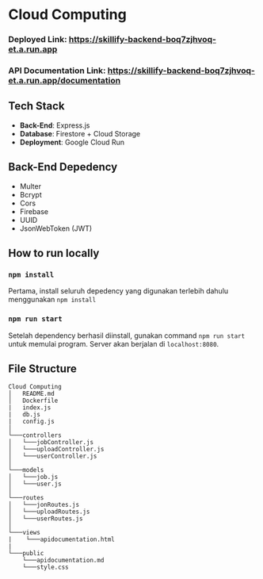# Cloud Computing

### Deployed Link: https://skillify-backend-boq7zjhvoq-et.a.run.app

### API Documentation Link: https://skillify-backend-boq7zjhvoq-et.a.run.app/documentation

## Tech Stack
- **Back-End**: Express.js
- **Database**: Firestore + Cloud Storage
- **Deployment**: Google Cloud Run

## Back-End Depedency
- Multer
- Bcrypt
- Cors
- Firebase
- UUID
- JsonWebToken (JWT)

## How to run locally

### `npm install`

Pertama, install seluruh depedency yang digunakan terlebih dahulu menggunakan `npm install`

### `npm run start`

Setelah dependency berhasil diinstall, gunakan command `npm run start` untuk memulai program. Server akan berjalan di `localhost:8080`.

## File Structure

```
Cloud Computing
│   README.md
│   Dockerfile
|   index.js
|   db.js
|   config.js
│
└───controllers
│   └───jobController.js
│   └───uploadController.js
│   └───userController.js
│
└───models
│   └───job.js
│   └───user.js
│
└───routes
│   └───jonRoutes.js
│   └───uploadRoutes.js
│   └───userRoutes.js
│
└───views
|    └───apidocumentation.html
|
└───public
    └───apidocumentation.md
    └───style.css

```


